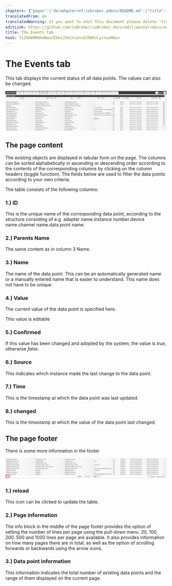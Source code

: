 ```yaml
---
chapters: {"pages":{"de/adapterref/iobroker.admin/README.md":{"title":{"de":"no title"},"content":"de/adapterref/iobroker.admin/README.md"},"de/adapterref/iobroker.admin/admin/tab-adapters.md":{"title":{"de":"Der Reiter Adapter"},"content":"de/adapterref/iobroker.admin/admin/tab-adapters.md"},"de/adapterref/iobroker.admin/admin/tab-instances.md":{"title":{"de":"Der Reiter Instanzen"},"content":"de/adapterref/iobroker.admin/admin/tab-instances.md"},"de/adapterref/iobroker.admin/admin/tab-objects.md":{"title":{"de":"Der Reiter Objekte"},"content":"de/adapterref/iobroker.admin/admin/tab-objects.md"},"de/adapterref/iobroker.admin/admin/tab-states.md":{"title":{"de":"Der Reiter Zustände"},"content":"de/adapterref/iobroker.admin/admin/tab-states.md"},"de/adapterref/iobroker.admin/admin/tab-groups.md":{"title":{"de":"Der Reiter Gruppen"},"content":"de/adapterref/iobroker.admin/admin/tab-groups.md"},"de/adapterref/iobroker.admin/admin/tab-users.md":{"title":{"de":"Der Reiter Benutzer"},"content":"de/adapterref/iobroker.admin/admin/tab-users.md"},"de/adapterref/iobroker.admin/admin/tab-events.md":{"title":{"de":"Der Reiter Ereignisse"},"content":"de/adapterref/iobroker.admin/admin/tab-events.md"},"de/adapterref/iobroker.admin/admin/tab-hosts.md":{"title":{"de":"Der Reiter Hosts"},"content":"de/adapterref/iobroker.admin/admin/tab-hosts.md"},"de/adapterref/iobroker.admin/admin/tab-enums.md":{"title":{"de":"Der Reiter Aufzählungen"},"content":"de/adapterref/iobroker.admin/admin/tab-enums.md"},"de/adapterref/iobroker.admin/admin/tab-log.md":{"title":{"de":"Der Reiter Log"},"content":"de/adapterref/iobroker.admin/admin/tab-log.md"},"de/adapterref/iobroker.admin/admin/tab-system.md":{"title":{"de":"Die Systemeinstellungen"},"content":"de/adapterref/iobroker.admin/admin/tab-system.md"}}}
translatedFrom: de
translatedWarning: If you want to edit this document please delete "translatedFrom" field, elsewise this document will be translated automatically again
editLink: https://github.com/ioBroker/ioBroker.docs/edit/master/docs/en/adapterref/iobroker.admin/tab-events.md
title: The Events tab
hash: Yi2E6W9RHhmNwuCEDkiJSk2tvvns8JKWVvLyrnyoMmo=
---
```

# The Events tab
This tab displays the current status of all data points. The values can also be changed.

![iobroker_admin_states_columns](../../../de/adapterref/iobroker.admin/img/tab-events_States_columns.jpg)

## The page content
The existing objects are displayed in tabular form on the page. The columns can be sorted alphabetically in ascending or descending order according to the contents of the corresponding columns by clicking on the column headers (toggle function). The fields below are used to filter the data points according to your own criteria.

The table consists of the following columns:

### **1.) ID**
This is the unique name of the corresponding data point, according to the structure consisting of e.g. adapter name.instance number.device name.channel name.data point name.

### **2.) Parents Name**
The same content as in column 3 Name.

### **3.) Name**
The name of the data point. This can be an automatically generated name or a manually entered name that is easier to understand. This name does not have to be unique.

### **4.) Value**
The current value of the data point is specified here.

This value is editable

### **5.) Confirmed**
If this value has been changed and adopted by the system, the value is _true_, otherwise _false._

### **6.) Source**
This indicates which instance made the last change to the data point.

### **7.) Time**
This is the timestamp at which the data point was last updated.

### **8.) changed**
This is the timestamp at which the value of the data point last changed.

## The page footer
There is some more information in the footer

![iobroker_admin_states_footer](../../../de/adapterref/iobroker.admin/img/tab-events_States_footer.jpg)

### **1.) reload**
This icon can be clicked to update the table.

### **2.) Page information**
The info block in the middle of the page footer provides the option of setting the number of lines per page using the pull-down menu. 20, 100, 200, 500 and 1000 lines per page are available. It also provides information on how many pages there are in total, as well as the option of scrolling forwards or backwards using the arrow icons.

### **3.) Data point information**
This information indicates the total number of existing data points and the range of them displayed on the current page.